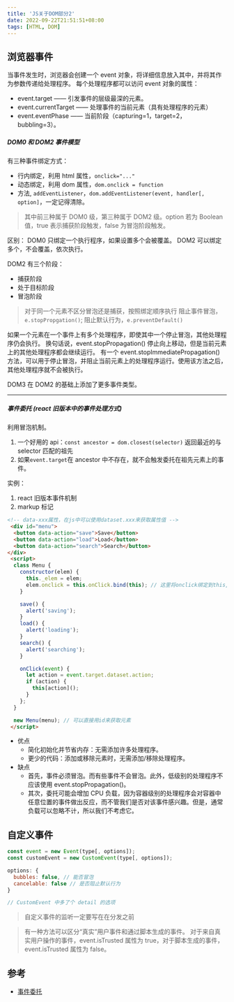 ```yaml
---
title: 'JS关于DOM部分2'
date: 2022-09-22T21:51:51+08:00
tags: [HTML, DOM]
---
```


## 浏览器事件

当事件发生时，浏览器会创建一个 event 对象，将详细信息放入其中，并将其作为参数传递给处理程序。
每个处理程序都可以访问 event 对象的属性：

- event.target —— 引发事件的层级最深的元素。
- event.currentTarget —— 处理事件的当前元素（具有处理程序的元素）
- event.eventPhase —— 当前阶段（capturing=1，target=2，bubbling=3）。

##### DOM0 和 DOM2 事件模型

有三种事件绑定方式：

- 行内绑定，利用 html 属性，`onclick="..."`
- 动态绑定，利用 dom 属性，`dom.onclick = function`
- 方法, `addEventListener`，`dom.addEventListener(event, handler[, option]`，一定记得清除。

> 其中前三种属于 DOM0 级，第三种属于 DOM2 级。option 若为 Boolean 值，true 表示捕获阶段触发，false 为冒泡阶段触发。

区别：
DOM0 只绑定一个执行程序，如果设置多个会被覆盖。
DOM2 可以绑定多个，不会覆盖，依次执行。

DOM2 有三个阶段：

- 捕获阶段
- 处于目标阶段
- 冒泡阶段

> 对于同一个元素不区分冒泡还是捕获，按照绑定顺序执行
> 阻止事件冒泡，`e.stopPropgation()`; 阻止默认行为，`e.preventDefault()`

如果一个元素在一个事件上有多个处理程序，即使其中一个停止冒泡，其他处理程序仍会执行。
换句话说，event.stopPropagation() 停止向上移动，但是当前元素上的其他处理程序都会继续运行。
有一个 event.stopImmediatePropagation() 方法，可以用于停止冒泡，并阻止当前元素上的处理程序运行。使用该方法之后，其他处理程序就不会被执行。

DOM3 在 DOM2 的基础上添加了更多事件类型。

---

##### 事件委托 (react 旧版本中的事件处理方式)

利用冒泡机制。

1. 一个好用的 api：`const ancestor = dom.closest(selector)` 返回最近的与 selector 匹配的祖先
2. 如果`event.target`在 ancestor 中不存在，就不会触发委托在祖先元素上的事件。

实例：

1. react 旧版本事件机制
2. markup 标记

```HTML
<!-- data-xxx属性，在js中可以使用dataset.xxx来获取属性值 -->
 <div id="menu">
  <button data-action="save">Save</button>
  <button data-action="load">Load</button>
  <button data-action="search">Search</button>
</div>
 <script>
  class Menu {
    constructor(elem) {
      this._elem = elem;
      elem.onclick = this.onClick.bind(this); // 这里将onclick绑定到this,这样触发的就是event.currentTarget而不是event.target
    }

    save() {
      alert('saving');
    }
    load() {
      alert('loading');
    }
    search() {
      alert('searching');
    }

    onClick(event) {
      let action = event.target.dataset.action;
      if (action) {
        this[action]();
      }
    };
  }

  new Menu(menu); // 可以直接用id来获取元素
 </script>
```

- 优点
  - 简化初始化并节省内存：无需添加许多处理程序。
  - 更少的代码：添加或移除元素时，无需添加/移除处理程序。
- 缺点
  - 首先，事件必须冒泡。而有些事件不会冒泡。此外，低级别的处理程序不应该使用 event.stopPropagation()。
  - 其次，委托可能会增加 CPU 负载，因为容器级别的处理程序会对容器中任意位置的事件做出反应，而不管我们是否对该事件感兴趣。但是，通常负载可以忽略不计，所以我们不考虑它。

## 自定义事件

```JavaScript
const event = new Event(type[, options]);
const customEvent = new CustomEvent(type[, options]);

options: {
  bubbles: false, // 能否冒泡
  cancelable: false // 是否阻止默认行为
}

// CustomEvent 中多了个 detail 的选项
```

> 自定义事件的监听一定要写在在分发之前

> 有一种方法可以区分“真实”用户事件和通过脚本生成的事件。
> 对于来自真实用户操作的事件，event.isTrusted 属性为 true，对于脚本生成的事件，event.isTrusted 属性为 false。

## 参考

- [事件委托](https://zh.javascript.info/event-delegation)
